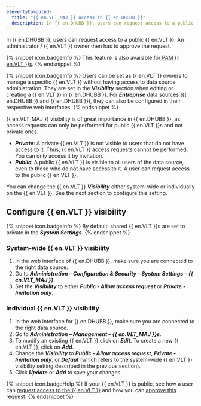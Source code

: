 ```yaml
---
eleventyComputed:
  title: "{{ en.VLT_MAJ }} access in {{ en.DHUBB }}"
  description: In {{ en.DHUBB }}, users can request access to a public {{ en.VLT }}. An administrator / {{ en.VLT }} owner then has to approve the request.
---
```

In {{ en.DHUBB }}, users can request access to a public {{ en.VLT }}. An administrator / {{ en.VLT }} owner then has to approve the request.

{% snippet icon.badgeInfo %}
This feature is also available for [PAM {{ en.VLT }}s](/pam/hub/pam-vaults/).
{% endsnippet %}  

{% snippet icon.badgeInfo %}
Users can be set as {{ en.VLT }} owners to manage a specific {{ en.VLT }} without having access to data source administration. They are set in the ***Visibility*** section when editing or creating a {{ en.VLT }} in {{ en.DHUBB }}. For ***Entreprise*** data sources ({{ en.DHUBB }} and {{ en.DHUBB }}), they can also be configured in their respective web interfaces.
{% endsnippet %}

{{ en.VLT_MAJ }} visibility is of great importance in {{ en.DHUBB }}, as access requests can only be performed for public {{ en.VLT }}s and not private ones.
* ***Private***: A private {{ en.VLT }} is not visible to users that do not have access to it. Thus, {{ en.VLT }} access requests cannot be performed. You can only access it by invitation.
* ***Public***: A public {{ en.VLT }} is visible to all users of the data source, even to those who do not have access to it. A user can request access to the public {{ en.VLT }}.

You can change the {{ en.VLT }} ***Visibility*** either system-wide or individually on the {{ en.VLT }}. See the next section to configure this setting.

## Configure {{ en.VLT }} visibility

{% snippet icon.badgeInfo %}
By default, shared {{ en.VLT }}s are set to private in the ***System Settings***.
{% endsnippet %}

### System-wide {{ en.VLT }} visibility

1. In the web interface of {{ en.DHUBB }}, make sure you are connected to the right data source.
1. Go to ***Administration – Configuration & Security – System Settings – {{ en.VLT_MAJ }}***.
1. Set the ***Visibility*** to either ***Public - Allow access request*** or ***Private - Invitation only***.

### Individual {{ en.VLT }} visibility

1. In the web interface for {{ en.DHUBB }}, make sure you are connected to the right data source.
1. Go to ***Administration – Management – {{ en.VLT_MAJ }}s***.
1. To modify an existing {{ en.VLT }} click on ***Edit***. To create a new {{ en.VLT }}, click on ***Add***.
1. Change the ***Visibility*** to ***Public - Allow access request***, ***Private - Invitation only***, or ***Defaut*** (which refers to the system-wide {{ en.VLT }} visibility setting described in the previous section).
1. Click ***Update*** or ***Add*** to save your changes.

{% snippet icon.badgeHelp %}
If your {{ en.VLT }} is public, see how a user can [request access to the {{ en.VLT }}](/hub/web-interface/vault-access/request-vault-access) and how you can [approve this request](/hub/web-interface/vault-access/approve-vault-access).
{% endsnippet %}
